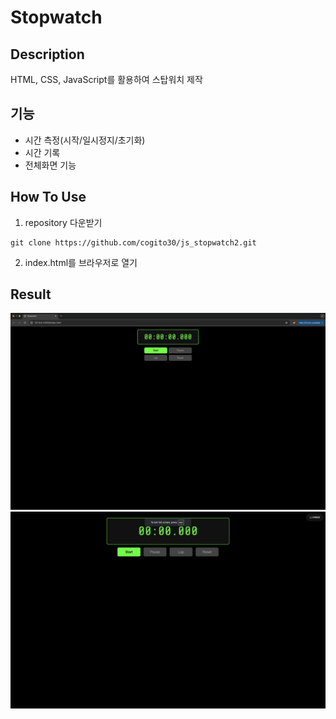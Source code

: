 # Stopwatch

## Description
HTML, CSS, JavaScript를 활용하여 스탑워치 제작

## 기능
- 시간 측정(시작/일시정지/초기화)
- 시간 기록
- 전체화면 기능

## How To Use
1) repository 다운받기
```
git clone https://github.com/cogito30/js_stopwatch2.git
```
2) index.html를 브라우저로 열기

## Result
![Stopwatch 결과물1](./result/result1.png)
![Stopwatch 결과물1](./result/result2.png)
